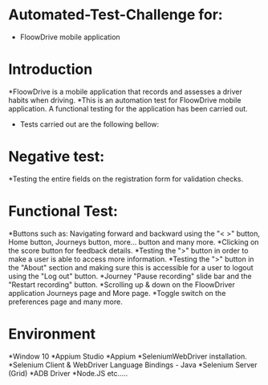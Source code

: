 # Automated-Test-Challenge for:
* FloowDrive mobile application

# Introduction
*FloowDrive is a mobile application that records and assesses a driver habits when driving.
*This is an automation test for FloowDrive mobile application. A functional testing for the application has been carried out.

* Tests carried out are the following bellow:

# Negative test:
*Testing the entire fields on the registration form for validation checks.

# Functional Test:
*Buttons such as: Navigating forward and backward using the "< >" button, Home button, Journeys button, more... button and many more.
*Clicking on the score button for feedback details.
*Testing the ">" button in order to make a user is able to access more information.
*Testing the ">" button in the "About" section and making sure this is accessible for a user to logout using the "Log out" button.
*Journey "Pause recording" slide bar and the "Restart recording" button.
*Scrolling up & down on the FloowDriver application Journeys page and More page.
*Toggle switch on the preferences page and many more.

# Environment
*Window 10
*Appium Studio
*Appium
*SeleniumWebDriver installation.
*Selenium Client & WebDriver Language Bindings - Java
*Selenium Server (Grid)
*ADB Driver
*Node.JS
etc.....
